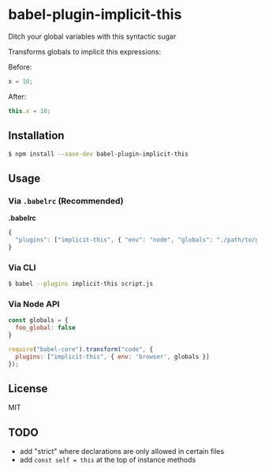 # babel-plugin-implicit-this

Ditch your global variables with this syntactic sugar

Transforms globals to implicit this expressions:

Before:
```javascript
x = 10;
```

After:
```javascript
this.x = 10;
```


## Installation

```sh
$ npm install --save-dev babel-plugin-implicit-this
```

## Usage

### Via `.babelrc` (Recommended)

**.babelrc**

```js
{
  "plugins": ["implicit-this", { "env": "node", "globals": "./path/to/globals.json" }]
}
```

### Via CLI

```sh
$ babel --plugins implicit-this script.js
```

### Via Node API

```javascript
const globals = {
  foo_global: false
}

require("babel-core").transform("code", {
  plugins: ["implicit-this", { env: 'browser', globals }]
});
```

## License

MIT


## TODO

- add "strict" where declarations are only allowed in certain files
- add `const self = this` at the top of instance methods
